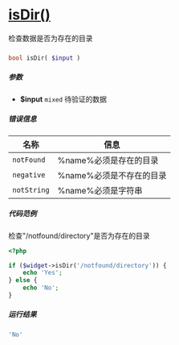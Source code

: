 [isDir()](http://twinh.github.com/widget/api/isDir)
===================================================

检查数据是否为存在的目录

### 
```php
bool isDir( $input )
```

##### 参数
* **$input** `mixed` 待验证的数据


##### 错误信息
| **名称**              | **信息**                                                       | 
|-----------------------|----------------------------------------------------------------|
| `notFound`            | %name%必须是存在的目录                                         |
| `negative`            | %name%必须是不存在的目录                                       |
| `notString`           | %name%必须是字符串                                             |


##### 代码范例
检查"/notfound/directory"是否为存在的目录
```php
<?php

if ($widget->isDir('/notfound/directory')) {
    echo 'Yes';
} else {
    echo 'No';
}
```
##### 运行结果
```php
'No'
```
